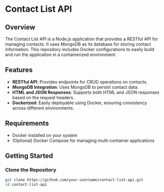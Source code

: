 # Contact List API

## Overview

The Contact List API is a Node.js application that provides a RESTful API for managing contacts. It uses MongoDB as its database for storing contact information. This repository includes Docker configurations to easily build and run the application in a containerized environment.

## Features

- **RESTful API**: Provides endpoints for CRUD operations on contacts.
- **MongoDB Integration**: Uses MongoDB to persist contact data.
- **HTML and JSON Responses**: Supports both HTML and JSON responses based on the request headers.
- **Dockerized**: Easily deployable using Docker, ensuring consistency across different environments.

## Requirements

- Docker installed on your system
- (Optional) Docker Compose for managing multi-container applications

## Getting Started

### Clone the Repository

```sh
git clone https://github.com/your-username/contact-list-api.git
cd contact-list-api

